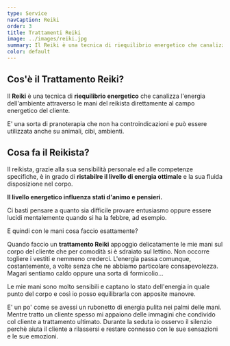 ```yaml
---
type: Service
navCaption: Reiki
order: 3
title: Trattamenti Reiki
image: ../images/reiki.jpg
summary: Il Reiki è una tecnica di riequilibrio energetico che canalizza l'energia dell'ambiente attraverso le mani del reikista direttamente al campo energetico del cliente.
color: default
---
```


## Cos'è il Trattamento Reiki?

Il **Reiki** è una tecnica di **riequilibrio energetico** che canalizza l'energia dell'ambiente attraverso le mani del reikista direttamente al campo energetico del cliente.

E' una sorta di pranoterapia che non ha controindicazioni e può essere utilizzata anche su animali, cibi, ambienti.

## Cosa fa il Reikista?

Il reikista, grazie alla sua sensibilità personale ed alle competenze specifiche, è in grado di **ristabilre il livello di energia ottimale** e la sua fluida disposizione nel corpo.

**Il livello energetico influenza stati d'animo e pensieri.**

Ci basti pensare a quanto sia difficile provare entusiasmo oppure essere lucidi mentalemente quando si ha la febbre, ad esempio.

E quindi con le mani cosa faccio esattamente?

Quando faccio un **trattamento Reiki** appoggio delicatamente le mie mani sul corpo del cliente che per comodità si è sdraiato sul lettino. Non occorre togliere i vestiti e nemmeno crederci. L'energia passa comunque, costantemente, a volte senza che ne abbiamo particolare consapevolezza. Magari sentiamo caldo oppure una sorta di formicolio...

Le mie mani sono molto sensibili e captano lo stato dell'energia in quale punto del corpo e così io posso equilibrarla con apposite manovre.

E' un po' come se avessi un rubonetto di energia pulita nei palmi delle mani. Mentre tratto un cliente spesso mi appaiono delle immagini che condivido col cliente a trattamento ultimato. Durante la seduta io osservo il silenzio perchè aiuta il cliente a rilassersi e restare connesso con le sue sensazioni e le sue emozioni.